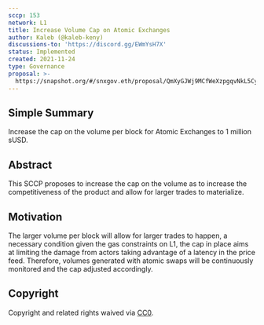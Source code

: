 ```yaml
---
sccp: 153
network: L1
title: Increase Volume Cap on Atomic Exchanges
author: Kaleb (@kaleb-keny)
discussions-to: 'https://discord.gg/EWmYsH7X'
status: Implemented
created: 2021-11-24
type: Governance
proposal: >-
  https://snapshot.org/#/snxgov.eth/proposal/QmXyGJWj9MCfWeXzpgqvNkL5CyHeuLcBndJVNWxNZcAZqV
---
```


## Simple Summary

<!--"If you can't explain it simply, you don't understand it well enough." Provide a simplified and layman-accessible explanation of the SCCP.-->

Increase the cap on the volume per block for Atomic Exchanges to 1 million sUSD.

## Abstract

<!--A short (~200 word) description of the variable change proposed.-->

This SCCP proposes to increase the cap on the volume as to increase the competitiveness of the product and allow for larger trades to materialize.

## Motivation

<!--The motivation is critical for SCCPs that want to update variables within Synthetix. It should clearly explain why the existing variable is not incentive aligned. SCCP submissions without sufficient motivation may be rejected outright.-->

The larger volume per block will allow for larger trades to happen, a necessary condition given the gas constraints on L1, the cap in place aims at limiting the damage from actors taking advantage of a latency in the price feed. Therefore, volumes generated with atomic swaps will be continuously monitored and the cap adjusted accordingly.

## Copyright

Copyright and related rights waived via [CC0](https://creativecommons.org/publicdomain/zero/1.0/).
